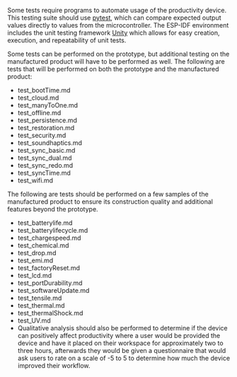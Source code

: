 Some tests require programs to automate usage of the productivity device. This testing suite should use [pytest](https://docs.pytest.org/en/stable/), which can compare expected output values directly to values from the microcontroller.
The ESP-IDF environment includes the unit testing framework [Unity](https://github.com/ThrowTheSwitch/Unity) which allows for easy creation, execution, and repeatability of unit tests.

Some tests can be performed on the prototype, but additional testing on the manufactured product will have to be performed as well.
The following are tests that will be performed on both the prototype and the manufactured product:
- test_bootTime.md
- test_cloud.md
- test_manyToOne.md
- test_offline.md
- test_persistence.md
- test_restoration.md
- test_security.md
- test_soundhaptics.md
- test_sync_basic.md
- test_sync_dual.md
- test_sync_redo.md
- test_syncTime.md
- test_wifi.md

The following are tests should be performed on a few samples of the manufactured product to ensure its construction quality and additional features beyond the prototype.
- test_batterylife.md
- test_batterylifecycle.md
- test_chargespeed.md
- test_chemical.md
- test_drop.md
- test_emi.md
- test_factoryReset.md
- test_lcd.md
- test_portDurability.md
- test_softwareUpdate.md
- test_tensile.md
- test_thermal.md
- test_thermalShock.md
- test_UV.md
- Qualitative analysis should also be performed to determine if the device can positively affect productivity where a user would be provided the device and have it placed on their workspace for approximately two to three hours, afterwards they would be given a questionnaire that would ask users to rate on a scale of -5 to 5 to determine how much the device improved their workflow.
